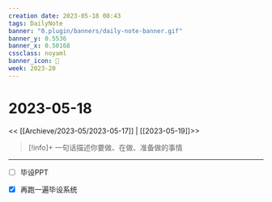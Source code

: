 ```yaml
---
creation date: 2023-05-18 08:43
tags: DailyNote
banner: "0.plugin/banners/daily-note-banner.gif"
banner_y: 0.5536
banner_x: 0.50168
cssclass: noyaml
banner_icon: 💌
week: 2023-20
---
```


# 2023-05-18

<< [[Archieve/2023-05/2023-05-17]] | [[2023-05-19]]>>


> [!info]+ 一句话描述你要做、在做、准备做的事情
> 

---

- [ ] 毕设PPT
- [x] 再跑一遍毕设系统



